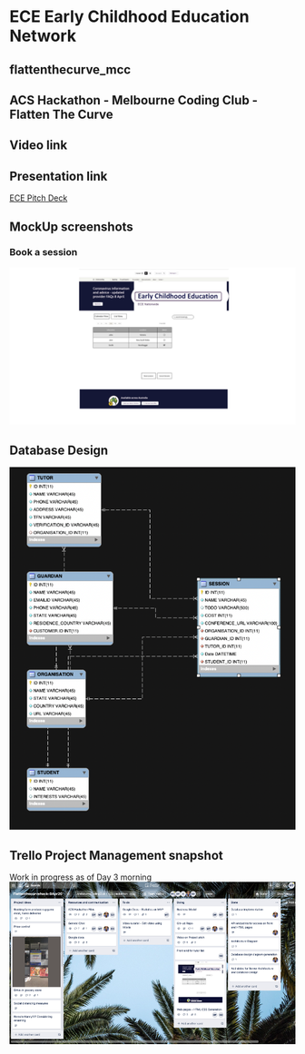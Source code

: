 # ECE Early Childhood Education Network
## flattenthecurve_mcc
## ACS Hackathon - Melbourne Coding Club - Flatten The Curve 

## Video link

## Presentation link
[ECE Pitch Deck](https://docs.google.com/presentation/d/1Weq8A6Q_VTPR7yUeJA9ShHOKMmdwxdDD56PkeQR6KuI)

## MockUp screenshots
### Book a session
![very good|397x512x](https://raw.githubusercontent.com/elmtreecomputers/flattenthecurve_mcc/master/session_booking.jpg)
## Database Design
![alt text](https://raw.githubusercontent.com/elmtreecomputers/flattenthecurve_mcc/master/Database_Design_Relations.png "ECE DB")

## Trello Project Management snapshot
Work in progress as of Day 3 morning
![alt text](https://raw.githubusercontent.com/elmtreecomputers/flattenthecurve_mcc/master/ECE%20-%20ACS%20-%20Trello.png "Work in progress")



